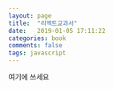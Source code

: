 ```yaml
---
layout: page
title:  "리엑트교과서"
date:   2019-01-05 17:11:22
categories: book
comments: false
tags: javascript
---
```

여기에 쓰세요
